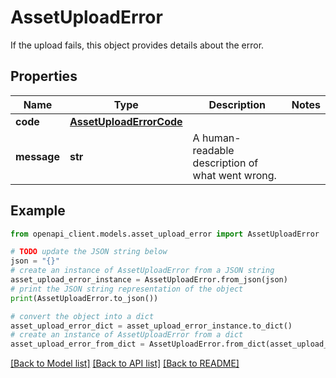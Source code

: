 # AssetUploadError

If the upload fails, this object provides details about the error.

## Properties

Name | Type | Description | Notes
------------ | ------------- | ------------- | -------------
**code** | [**AssetUploadErrorCode**](AssetUploadErrorCode.md) |  | 
**message** | **str** | A human-readable description of what went wrong. | 

## Example

```python
from openapi_client.models.asset_upload_error import AssetUploadError

# TODO update the JSON string below
json = "{}"
# create an instance of AssetUploadError from a JSON string
asset_upload_error_instance = AssetUploadError.from_json(json)
# print the JSON string representation of the object
print(AssetUploadError.to_json())

# convert the object into a dict
asset_upload_error_dict = asset_upload_error_instance.to_dict()
# create an instance of AssetUploadError from a dict
asset_upload_error_from_dict = AssetUploadError.from_dict(asset_upload_error_dict)
```
[[Back to Model list]](../README.md#documentation-for-models) [[Back to API list]](../README.md#documentation-for-api-endpoints) [[Back to README]](../README.md)



